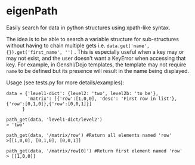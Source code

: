 eigenPath
=========

Easily search for data in python structures using xpath-like syntax.

The idea is to be able to search a variable structure for sub-structures without having to chain multiple gets i.e. `data.get('name', {}).get('first_name', '')` . This is especially useful when a key may or may not exist, and the user doesn't want a KeyError when accessing that key. For example, in Genshi/Dojo templates, the template may not require `name` to be defined but its presence will result in the name being displayed.


Usage (see tests.py for more details/examples):
```
data = {'level1-dict': {level2: 'two', level2b: 'to be'}, 
        'matrix': [{'row':[1,0,0], 'desc': 'First row in list'},{'row':[0,1,0]},{'row':[0,0,1]}]
      }

path_get(data, 'level1-dict/level2')
> 'two'

path_get(data, '/matrix/row') #Return all elements named 'row'
>[[1,0,0], [0,1,0], [0,0,1]]

path_get(data, '/matrix/row[0]') #Return first element named 'row'
> [[1,0,0]]
```
